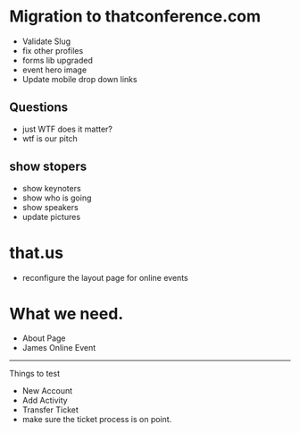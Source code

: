 # Migration to thatconference.com

- Validate Slug
- fix other profiles
- forms lib upgraded
- event hero image
- Update mobile drop down links

## Questions

- just WTF does it matter?
- wtf is our pitch

## show stopers

- show keynoters
- show who is going
- show speakers
- update pictures

# that.us

- reconfigure the layout page for online events

# What we need.

- About Page
- James Online Event

---

Things to test

- New Account
- Add Activity
- Transfer Ticket
- make sure the ticket process is on point.
